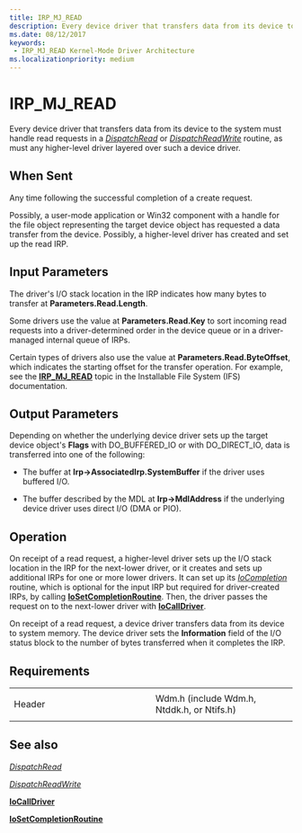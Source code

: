 ```yaml
---
title: IRP_MJ_READ
description: Every device driver that transfers data from its device to the system must handle read requests in a DispatchRead or DispatchReadWrite routine, as must any higher-level driver layered over such a device driver.
ms.date: 08/12/2017
keywords:
 - IRP_MJ_READ Kernel-Mode Driver Architecture
ms.localizationpriority: medium
---
```


# IRP\_MJ\_READ


Every device driver that transfers data from its device to the system must handle read requests in a [*DispatchRead*](/windows-hardware/drivers/ddi/wdm/nc-wdm-driver_dispatch) or [*DispatchReadWrite*](/windows-hardware/drivers/ddi/wdm/nc-wdm-driver_dispatch) routine, as must any higher-level driver layered over such a device driver.

When Sent
---------

Any time following the successful completion of a create request.

Possibly, a user-mode application or Win32 component with a handle for the file object representing the target device object has requested a data transfer from the device. Possibly, a higher-level driver has created and set up the read IRP.

## Input Parameters


The driver's I/O stack location in the IRP indicates how many bytes to transfer at **Parameters.Read.Length**.

Some drivers use the value at **Parameters.Read.Key** to sort incoming read requests into a driver-determined order in the device queue or in a driver-managed internal queue of IRPs.

Certain types of drivers also use the value at **Parameters.Read.ByteOffset**, which indicates the starting offset for the transfer operation. For example, see the [**IRP\_MJ\_READ**](../ifs/irp-mj-read.md) topic in the Installable File System (IFS) documentation.

## Output Parameters


Depending on whether the underlying device driver sets up the target device object's **Flags** with DO\_BUFFERED\_IO or with DO\_DIRECT\_IO, data is transferred into one of the following:

-   The buffer at **Irp-&gt;AssociatedIrp.SystemBuffer** if the driver uses buffered I/O.

-   The buffer described by the MDL at **Irp-&gt;MdlAddress** if the underlying device driver uses direct I/O (DMA or PIO).

Operation
---------

On receipt of a read request, a higher-level driver sets up the I/O stack location in the IRP for the next-lower driver, or it creates and sets up additional IRPs for one or more lower drivers. It can set up its [*IoCompletion*](/windows-hardware/drivers/ddi/wdm/nc-wdm-io_completion_routine) routine, which is optional for the input IRP but required for driver-created IRPs, by calling [**IoSetCompletionRoutine**](/windows-hardware/drivers/ddi/wdm/nf-wdm-iosetcompletionroutine). Then, the driver passes the request on to the next-lower driver with [**IoCallDriver**](/windows-hardware/drivers/ddi/wdm/nf-wdm-iocalldriver).

On receipt of a read request, a device driver transfers data from its device to system memory. The device driver sets the **Information** field of the I/O status block to the number of bytes transferred when it completes the IRP.

Requirements
------------

<table>
<colgroup>
<col width="50%" />
<col width="50%" />
</colgroup>
<tbody>
<tr class="odd">
<td><p>Header</p></td>
<td>Wdm.h (include Wdm.h, Ntddk.h, or Ntifs.h)</td>
</tr>
</tbody>
</table>

## See also


[*DispatchRead*](/windows-hardware/drivers/ddi/wdm/nc-wdm-driver_dispatch)

[*DispatchReadWrite*](/windows-hardware/drivers/ddi/wdm/nc-wdm-driver_dispatch)

[**IoCallDriver**](/windows-hardware/drivers/ddi/wdm/nf-wdm-iocalldriver)

[**IoSetCompletionRoutine**](/windows-hardware/drivers/ddi/wdm/nf-wdm-iosetcompletionroutine)

 

